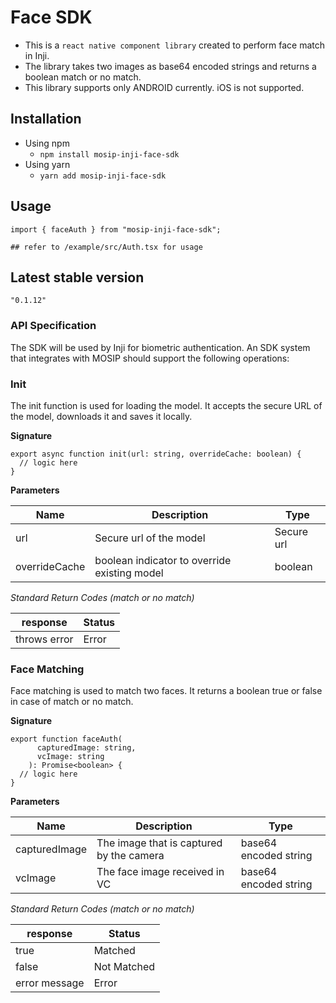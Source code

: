 # Face SDK

* This is a `react native component library` created to perform face match in Inji.
* The library takes two images as base64 encoded strings and returns a boolean match or no match.
* This library supports only ANDROID currently. iOS is not supported.

## Installation

* Using npm
  * `npm install mosip-inji-face-sdk`
* Using yarn
  * `yarn add mosip-inji-face-sdk`

## Usage

```
import { faceAuth } from "mosip-inji-face-sdk";

## refer to /example/src/Auth.tsx for usage
```

## Latest stable version

`"0.1.12"`

### API Specification

The SDK will be used by Inji for biometric authentication. An SDK system that integrates with MOSIP should support the following operations:

### **Init**

The init function is used for loading the model. It accepts the secure URL of the model, downloads it and saves it locally.

**Signature**

```
export async function init(url: string, overrideCache: boolean) {
  // logic here
}
```

**Parameters**

| **Name**      | **Description**                              | **Type**   |
| ------------- | -------------------------------------------- | ---------- |
| url           | Secure url of the model                      | Secure url |
| overrideCache | boolean indicator to override existing model | boolean    |

_Standard Return Codes (match or no match)_

| **response** | **Status** |
| ------------ | ---------- |
| throws error | Error      |

### **Face Matching**

Face matching is used to match two faces. It returns a boolean true or false in case of match or no match.

**Signature**

```
export function faceAuth(
      capturedImage: string,
      vcImage: string
    ): Promise<boolean> {
  // logic here
}
```

**Parameters**

| **Name**      | **Description**                          | **Type**              |
| ------------- | ---------------------------------------- | --------------------- |
| capturedImage | The image that is captured by the camera | base64 encoded string |
| vcImage       | The face image received in VC            | base64 encoded string |

_Standard Return Codes (match or no match)_

| **response**  | **Status**  |
| ------------- | ----------- |
| true          | Matched     |
| false         | Not Matched |
| error message | Error       |
